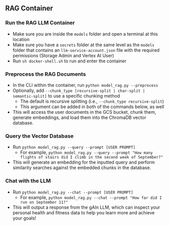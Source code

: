 ## RAG Container

### Run the RAG LLM Container
- Make sure you are inside the `models` folder and open a terminal at this location
- Make sure you have a `secrets` folder at the same level as the `models` folder that contains an `llm-service-account.json` file with the required permissions (Storage Admin and Vertex AI User)
- Run `sh docker-shell.sh` to run and enter the container

### Preprocess the RAG Documents
- In the CLI within the container, run `python model_rag.py --preprocess`
- Optionally, add `--chunk_type [recursive-split | char-split | semantic-split]` to use a specific chunking method
  - The default is recursive splitting (i.e., `--chunk_type recursive-split`)
  - This argument can be added in both of the commands below, as well
- This will access the user documents in the GCS bucket, chunk them, generate embeddings, and load them into the ChromaDB vector database.

### Query the Vector Database
- Run `python model_rag.py --query --prompt [USER PROMPT]`
  - For example, `python model_rag.py --query --prompt "How many flights of stairs did I climb in the second week of September?"`
- This will generate an embedding for the inputted query and perform similarity searches against the embedded chunks in the database.

### Chat with the LLM
- Run `python model_rag.py --chat --prompt [USER PROMPT]`
  - For example, `python model_rag.py --chat --prompt "How far did I run on September 11?"`
- This will output a response from the gAIn LLM, which can inspect your personal health and fitness data to help you learn more and achieve your goals!
